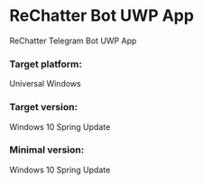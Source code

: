 # ReChatter Bot UWP App
ReChatter Telegram Bot UWP App

### Target platform:
Universal Windows

### Target version:
Windows 10 Spring Update

### Minimal version:
Windows 10 Spring Update
